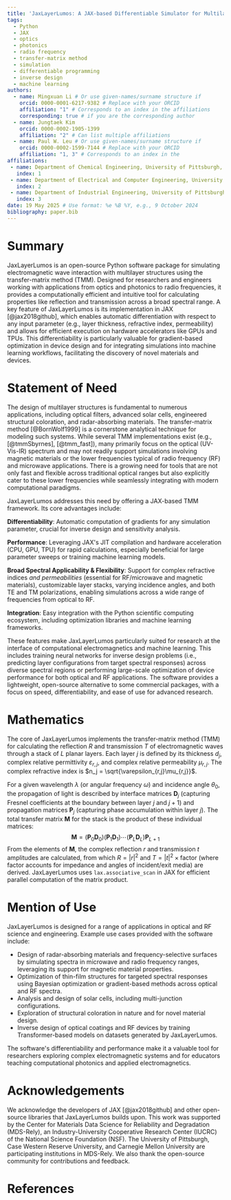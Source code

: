```yaml
---
title: 'JaxLayerLumos: A JAX-based Differentiable Simulator for Multilayer Optical/RF Structures'
tags:
  - Python
  - JAX
  - optics
  - photonics
  - radio frequency
  - transfer-matrix method
  - simulation
  - differentiable programming
  - inverse design
  - machine learning
authors:
  - name: Mingxuan Li # Or use given-names/surname structure if 
    orcid: 0000-0001-6217-9382 # Replace with your ORCID
    affiliation: "1" # Corresponds to an index in the affiliations 
    corresponding: true # if you are the corresponding author
  - name: Jungtaek Kim
    orcid: 0000-0002-1905-1399
    affiliation: "2" # Can list multiple affiliations
  - name: Paul W. Leu # Or use given-names/surname structure if 
    orcid: 0000-0002-1599-7144 # Replace with your ORCID
    affiliation: "1, 3" # Corresponds to an index in the
affiliations:
 - name: Department of Chemical Engineering, University of Pittsburgh, Pittsburgh, PA 15261, USA
   index: 1
 - name: Department of Electrical and Computer Engineering, University of Wisconsin–Madison, Madison, WI 53706, USA
   index: 2
 - name: Department of Industrial Engineering, University of Pittsburgh, Pittsburgh, PA 15261, USA
   index: 3
date: 19 May 2025 # Use format: %e %B %Y, e.g., 9 October 2024
bibliography: paper.bib
---
```


# Summary

JaxLayerLumos is an open-source Python software package for simulating electromagnetic wave interaction with multilayer structures using the transfer-matrix method (TMM). Designed for researchers and engineers working with applications from optics and photonics to radio frequencies, it provides a computationally efficient and intuitive tool for calculating properties like reflection and transmission across a broad spectral range. A key feature of JaxLayerLumos is its implementation in JAX [@jax2018github], which enables automatic differentiation with respect to any input parameter (e.g., layer thickness, refractive index, permeability) and allows for efficient execution on hardware accelerators like GPUs and TPUs. This differentiability is particularly valuable for gradient-based optimization in device design and for integrating simulations into machine learning workflows, facilitating the discovery of novel materials and devices.

# Statement of Need

The design of multilayer structures is fundamental to numerous applications, including optical filters, advanced solar cells, engineered structural coloration, and radar-absorbing materials. The transfer-matrix method [@BornWolf1999] is a cornerstone analytical technique for modeling such systems. While several TMM implementations exist (e.g., [@tmmSbyrnes], [@tmm_fast]), many primarily focus on the optical (UV-Vis-IR) spectrum and may not readily support simulations involving magnetic materials or the lower frequencies typical of radio frequency (RF) and microwave applications. There is a growing need for tools that are not only fast and flexible across traditional optical ranges but also explicitly cater to these lower frequencies while seamlessly integrating with modern computational paradigms.

JaxLayerLumos addresses this need by offering a JAX-based TMM framework. Its core advantages include:

**Differentiability**: Automatic computation of gradients for any simulation parameter, crucial for inverse design and sensitivity analysis.

**Performance**: Leveraging JAX's JIT compilation and hardware acceleration (CPU, GPU, TPU) for rapid calculations, especially beneficial for large parameter sweeps or training machine learning models.

**Broad Spectral Applicability & Flexibility**: Support for complex refractive indices *and permeabilities* (essential for RF/microwave and magnetic materials), customizable layer stacks, varying incidence angles, and both TE and TM polarizations, enabling simulations across a wide range of frequencies from optical to RF.

**Integration**: Easy integration with the Python scientific computing ecosystem, including optimization libraries and machine learning frameworks.

These features make JaxLayerLumos particularly suited for research at the interface of computational electromagnetics and machine learning. This includes training neural networks for inverse design problems (i.e., predicting layer configurations from target spectral responses) across diverse spectral regions or performing large-scale optimization of device performance for both optical and RF applications. The software provides a lightweight, open-source alternative to some commercial packages, with a focus on speed, differentiability, and ease of use for advanced research.

# Mathematics
The core of JaxLayerLumos implements the transfer-matrix method (TMM) for calculating the reflection $R$ and transmission $T$ of electromagnetic waves through a stack of $L$ planar layers. Each layer $j$ is defined by its thickness $d_j$, complex relative permittivity $\varepsilon_{r,j}$, and complex relative permeability $\mu_{r,j}$. The complex refractive index is $n_j = \sqrt{\varepsilon_{r,j}\mu_{r,j}}$.

For a given wavelength $\lambda$ (or angular frequency $\omega$) and incidence angle $\theta_0$, the propagation of light is described by interface matrices $\mathbf{D}_j$ (capturing Fresnel coefficients at the boundary between layer $j$ and $j+1$) and propagation matrices $\mathbf{P}_j$ (capturing phase accumulation within layer $j$). The total transfer matrix $\mathbf{M}$ for the stack is the product of these individual matrices:
$$ \mathbf{M} = (\mathbf{P}_0\mathbf{D}_0) (\mathbf{P}_1\mathbf{D}_1) \cdots (\mathbf{P}_{L}\mathbf{D}_{L}) \mathbf{P}_{L+1} $$
From the elements of $\mathbf{M}$, the complex reflection $r$ and transmission $t$ amplitudes are calculated, from which $R = |r|^2$ and $T = |t|^2 \times \text{factor}$ (where factor accounts for impedance and angles of incident/exit media) are derived. JaxLayerLumos uses `lax.associative_scan` in JAX for efficient parallel computation of the matrix product.

# Mention of Use
JaxLayerLumos is designed for a range of applications in optical and RF science and engineering. Example use cases provided with the software include:

* Design of radar-absorbing materials and frequency-selective surfaces by simulating spectra in microwave and radio frequency ranges, leveraging its support for magnetic material properties.
* Optimization of thin-film structures for targeted spectral responses using Bayesian optimization or gradient-based methods across optical and RF spectra.
* Analysis and design of solar cells, including multi-junction configurations.
* Exploration of structural coloration in nature and for novel material design.
* Inverse design of optical coatings and RF devices by training Transformer-based models on datasets generated by JaxLayerLumos.

The software's differentiability and performance make it a valuable tool for researchers exploring complex electromagnetic systems and for educators teaching computational photonics and applied electromagnetics.

# Acknowledgements

We acknowledge the developers of JAX [@jax2018github] and other open-source libraries that JaxLayerLumos builds upon. This work was supported by the Center for Materials Data Science for Reliability and Degradation (MDS-Rely), an Industry-University Cooperative Research Center (IUCRC) of the National Science Foundation (NSF). The University of Pittsburgh, Case Western Reserve University, and Carnegie Mellon University are participating institutions in MDS-Rely. We also thank the open-source community for contributions and feedback.

# References
